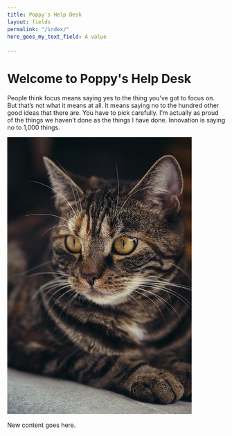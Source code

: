 ```yaml
---
title: Poppy's Help Desk
layout: fields
permalink: "/index/"
here_goes_my_text_field: A value

---
```

# Welcome to Poppy's Help Desk

People think focus means saying yes to the thing you’ve got to focus on. But that’s not what it means at all. It means saying no to the hundred other good ideas that there are. You have to pick carefully. I’m actually as proud of the things we haven’t done as the things I have done. Innovation is saying no to 1,000 things.

![](/uploads/cat-3523992_640.jpg)

New content goes here.